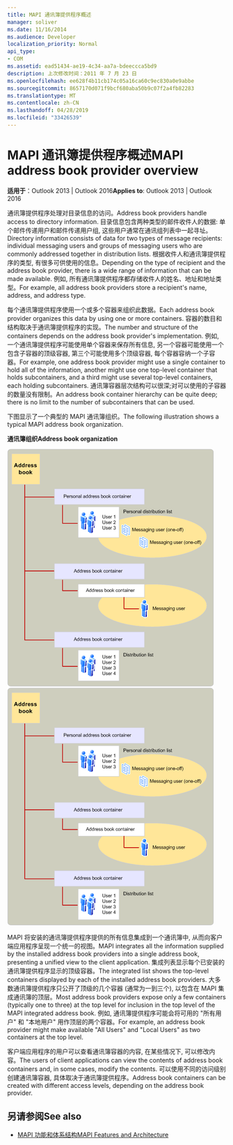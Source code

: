```yaml
---
title: MAPI 通讯簿提供程序概述
manager: soliver
ms.date: 11/16/2014
ms.audience: Developer
localization_priority: Normal
api_type:
- COM
ms.assetid: ead51434-ae19-4c34-aa7a-bdeeccca5bd9
description: 上次修改时间：2011 年 7 月 23 日
ms.openlocfilehash: ee628f4b11cb174c05a16ca60c9ec830a0e9abbe
ms.sourcegitcommit: 8657170d071f9bcf680aba50b9c07f2a4fb82283
ms.translationtype: MT
ms.contentlocale: zh-CN
ms.lasthandoff: 04/28/2019
ms.locfileid: "33426539"
---
```

# <a name="mapi-address-book-provider-overview"></a><span data-ttu-id="a576b-103">MAPI 通讯簿提供程序概述</span><span class="sxs-lookup"><span data-stu-id="a576b-103">MAPI address book provider overview</span></span>
  
<span data-ttu-id="a576b-104">**适用于**：Outlook 2013 | Outlook 2016</span><span class="sxs-lookup"><span data-stu-id="a576b-104">**Applies to**: Outlook 2013 | Outlook 2016</span></span> 
  
<span data-ttu-id="a576b-105">通讯簿提供程序处理对目录信息的访问。</span><span class="sxs-lookup"><span data-stu-id="a576b-105">Address book providers handle access to directory information.</span></span> <span data-ttu-id="a576b-106">目录信息包含两种类型的邮件收件人的数据: 单个邮件传递用户和邮件传递用户组, 这些用户通常在通讯组列表中一起寻址。</span><span class="sxs-lookup"><span data-stu-id="a576b-106">Directory information consists of data for two types of message recipients: individual messaging users and groups of messaging users who are commonly addressed together in distribution lists.</span></span> <span data-ttu-id="a576b-107">根据收件人和通讯簿提供程序的类型, 有很多可供使用的信息。</span><span class="sxs-lookup"><span data-stu-id="a576b-107">Depending on the type of recipient and the address book provider, there is a wide range of information that can be made available.</span></span> <span data-ttu-id="a576b-108">例如, 所有通讯簿提供程序都存储收件人的姓名、地址和地址类型。</span><span class="sxs-lookup"><span data-stu-id="a576b-108">For example, all address book providers store a recipient's name, address, and address type.</span></span>
  
<span data-ttu-id="a576b-109">每个通讯簿提供程序使用一个或多个容器来组织此数据。</span><span class="sxs-lookup"><span data-stu-id="a576b-109">Each address book provider organizes this data by using one or more containers.</span></span> <span data-ttu-id="a576b-110">容器的数目和结构取决于通讯簿提供程序的实现。</span><span class="sxs-lookup"><span data-stu-id="a576b-110">The number and structure of the containers depends on the address book provider's implementation.</span></span> <span data-ttu-id="a576b-111">例如, 一个通讯簿提供程序可能使用单个容器来保存所有信息, 另一个容器可能使用一个包含子容器的顶级容器, 第三个可能使用多个顶级容器, 每个容器容纳一个子容器。</span><span class="sxs-lookup"><span data-stu-id="a576b-111">For example, one address book provider might use a single container to hold all of the information, another might use one top-level container that holds subcontainers, and a third might use several top-level containers, each holding subcontainers.</span></span> <span data-ttu-id="a576b-112">通讯簿容器层次结构可以很深;对可以使用的子容器的数量没有限制。</span><span class="sxs-lookup"><span data-stu-id="a576b-112">An address book container hierarchy can be quite deep; there is no limit to the number of subcontainers that can be used.</span></span>
  
<span data-ttu-id="a576b-113">下图显示了一个典型的 MAPI 通讯簿组织。</span><span class="sxs-lookup"><span data-stu-id="a576b-113">The following illustration shows a typical MAPI address book organization.</span></span>
  
<span data-ttu-id="a576b-114">**通讯簿组织**</span><span class="sxs-lookup"><span data-stu-id="a576b-114">**Address book organization**</span></span>
  
<span data-ttu-id="a576b-115">![通讯簿组织](media/amapi_04.gif "通讯簿组织")</span><span class="sxs-lookup"><span data-stu-id="a576b-115">![Address book organization](media/amapi_04.gif "Address book organization")</span></span>
  
<span data-ttu-id="a576b-116">MAPI 将安装的通讯簿提供程序提供的所有信息集成到一个通讯簿中, 从而向客户端应用程序呈现一个统一的视图。</span><span class="sxs-lookup"><span data-stu-id="a576b-116">MAPI integrates all the information supplied by the installed address book providers into a single address book, presenting a unified view to the client application.</span></span> <span data-ttu-id="a576b-117">集成列表显示每个已安装的通讯簿提供程序显示的顶级容器。</span><span class="sxs-lookup"><span data-stu-id="a576b-117">The integrated list shows the top-level containers displayed by each of the installed address book providers.</span></span> <span data-ttu-id="a576b-118">大多数通讯簿提供程序只公开了顶级的几个容器 (通常为一到三个), 以包含在 MAPI 集成通讯簿的顶层。</span><span class="sxs-lookup"><span data-stu-id="a576b-118">Most address book providers expose only a few containers (typically one to three) at the top level for inclusion in the top level of the MAPI integrated address book.</span></span> <span data-ttu-id="a576b-119">例如, 通讯簿提供程序可能会将可用的 "所有用户" 和 "本地用户" 用作顶层的两个容器。</span><span class="sxs-lookup"><span data-stu-id="a576b-119">For example, an address book provider might make available "All Users" and "Local Users" as two containers at the top level.</span></span>
  
<span data-ttu-id="a576b-120">客户端应用程序的用户可以查看通讯簿容器的内容, 在某些情况下, 可以修改内容。</span><span class="sxs-lookup"><span data-stu-id="a576b-120">The users of client applications can view the contents of address book containers and, in some cases, modify the contents.</span></span> <span data-ttu-id="a576b-121">可以使用不同的访问级别创建通讯簿容器, 具体取决于通讯簿提供程序。</span><span class="sxs-lookup"><span data-stu-id="a576b-121">Address book containers can be created with different access levels, depending on the address book provider.</span></span> 
  
## <a name="see-also"></a><span data-ttu-id="a576b-122">另请参阅</span><span class="sxs-lookup"><span data-stu-id="a576b-122">See also</span></span>

- [<span data-ttu-id="a576b-123">MAPI 功能和体系结构</span><span class="sxs-lookup"><span data-stu-id="a576b-123">MAPI Features and Architecture</span></span>](mapi-features-and-architecture.md)

